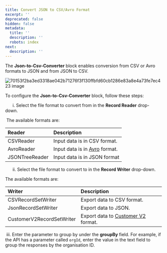 ```yaml
---
title: Convert JSON to CSV/Avro Format
excerpt: ''
deprecated: false
hidden: false
metadata:
  title: ''
  description: ''
  robots: index
next:
  description: ''
---
```

The **Json-to-Csv-Converter** block enables conversion from CSV or Avro formats to JSON and from JSON to CSV.

![70153f2ba3ed3318ae042b71276f3f130ffbfd60cb1286e83a8e4a73fe7ec423 image](https://files.readme.io/70153f2ba3ed3318ae042b71276f3f130ffbfd60cb1286e83a8e4a73fe7ec423-image.png)

To configure the **Json-to-Csv-Converter** block, follow these steps:

      i. Select the file format to convert from in the **Record Reader** drop-down.

 The available formats are:

| Reader         | Description                                               |
| :------------- | :-------------------------------------------------------- |
| CSVReader      | Input data is in CSV format.                              |
| AvroReader     | Input data is in [Avro](https://avro.apache.org/) format. |
| JSONTreeReader | Input data is in JSON format                              |

      ii. Select the file format to convert to in the **Record Writer** drop-down.

The available formats are:

| Writer                    | Description                                                                               |
| :------------------------ | :---------------------------------------------------------------------------------------- |
| CSVRecordSetWriter        | Export data to CSV format.                                                                |
| JsonRecordSetWriter       | Export data to JSON.                                                                      |
| CustomerV2RecordSetWriter | Export data to [Customer V2](https://docs.capillarytech.com/reference/customer-1) format. |

 iii. Enter the parameter to group by under the **groupBy** field. For example, if the API has a parameter called `orgId`, enter the value in the text field to group the responses by the organisation ID.

